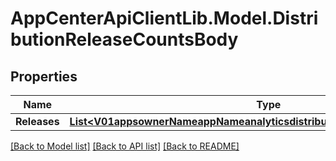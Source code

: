 # AppCenterApiClientLib.Model.DistributionReleaseCountsBody
## Properties

Name | Type | Description | Notes
------------ | ------------- | ------------- | -------------
**Releases** | [**List&lt;V01appsownerNameappNameanalyticsdistributionreleaseCountsReleases&gt;**](V01appsownerNameappNameanalyticsdistributionreleaseCountsReleases.md) |  | 

[[Back to Model list]](../README.md#documentation-for-models) [[Back to API list]](../README.md#documentation-for-api-endpoints) [[Back to README]](../README.md)

